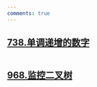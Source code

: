 ```yaml
---
comments: true
---
```


## [738.单调递增的数字](https://leetcode.cn/problems/monotone-increasing-digits/)

```cpp linenums="1"

```

## [968.监控二叉树](https://leetcode.cn/problems/binary-tree-cameras/)

```cpp linenums="1"

```